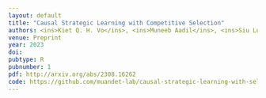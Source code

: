 ```yaml
---
layout: default
title: "Causal Strategic Learning with Competitive Selection"
authors: <ins>Kiet Q. H. Vo</ins>, <ins>Muneeb Aadil</ins>, <ins>Siu Lun Chau</ins>, <ins>Krikamol Muandet</ins>
venue: Preprint
year: 2023
doi: 
pubtype: R
pubnumber: 1
pdf: http://arxiv.org/abs/2308.16262
code: https://github.com/muandet-lab/causal-strategic-learning-with-selection
---
```

